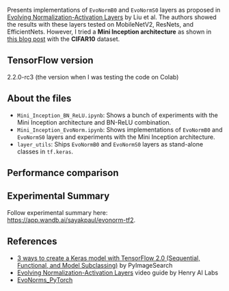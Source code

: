 Presents implementations of `EvoNormB0` and `EvoNormS0` layers as proposed in [Evolving Normalization-Activation Layers](https://arxiv.org/pdf/2004.02967.pdf) by Liu et al. The authors showed the results with these layers tested on MobileNetV2, ResNets, and EfficientNets. However, I tried a **Mini Inception architecture** as shown in [this blog post](https://www.pyimagesearch.com/2019/10/28/3-ways-to-create-a-keras-model-with-tensorflow-2-0-sequential-functional-and-model-subclassing/) with the **CIFAR10** dataset.

## TensorFlow version
2.2.0-rc3 (the version when I was testing the code on Colab)

## About the files
- `Mini_Inception_BN_ReLU.ipynb`: Shows a bunch of experiments with the Mini Inception architecture and BN-ReLU combination.
- `Mini_Inception_EvoNorm.ipynb`: Shows implementations of `EvoNormB0` and `EvoNormS0` layers and experiments with the Mini Inception architecture. 
- `layer_utils`: Ships `EvoNormB0` and `EvoNormS0` layers as stand-alone classes in `tf.keras`. 

## Performance comparison

## Experimental Summary
Follow experimental summary here: https://app.wandb.ai/sayakpaul/evonorm-tf2. 

## References
- [3 ways to create a Keras model with TensorFlow 2.0 (Sequential, Functional, and Model Subclassing)](https://www.pyimagesearch.com/2019/10/28/3-ways-to-create-a-keras-model-with-tensorflow-2-0-sequential-functional-and-model-subclassing/) by PyImageSearch
- [Evolving Normalization-Activation Layers](https://www.youtube.com/watch?v=RFn5eH5ZCVo) video guide by Henry AI Labs
- [EvoNorms_PyTorch](https://github.com/lonePatient/EvoNorms_PyTorch)
